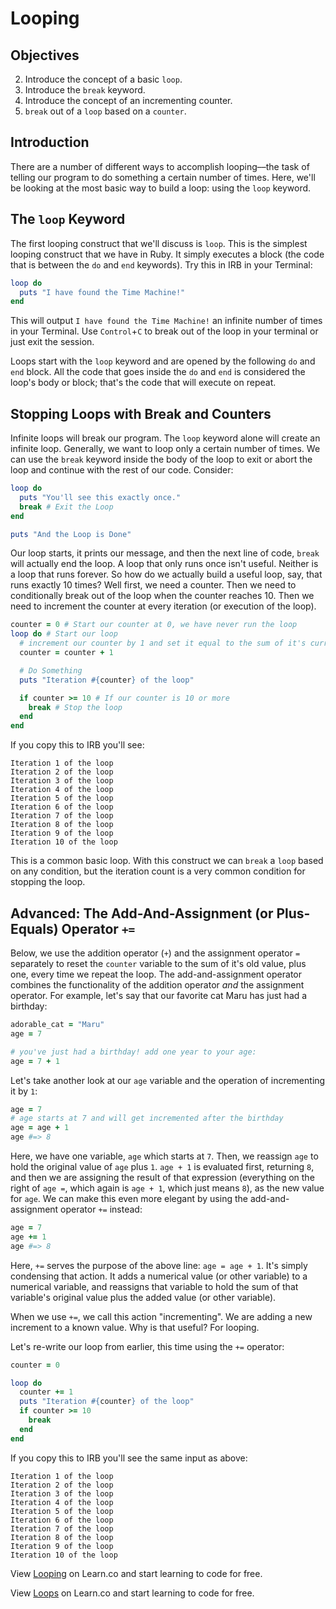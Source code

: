 # Looping

## Objectives

2. Introduce the concept of a basic `loop`.
3. Introduce the `break` keyword.
4. Introduce the concept of an incrementing counter.
5. `break` out of a `loop` based on a `counter`.

## Introduction

There are a number of different ways to accomplish looping––the task of telling our program to do something a certain number of times. Here, we'll be looking at the most basic way to build a loop: using the `loop` keyword.

## The `loop` Keyword

The first looping construct that we'll discuss is `loop`. This is the simplest looping construct that we have in Ruby. It simply executes a block (the code that is between the `do` and `end` keywords). Try this in IRB in your Terminal:

```ruby
loop do
  puts "I have found the Time Machine!"
end
```

This will output `I have found the Time Machine!` an infinite number of times in your Terminal. Use `Control`+`C` to break out of the loop in your terminal or just exit the session.

Loops start with the `loop` keyword and are opened by the following `do` and `end` block. All the code that goes inside the `do` and `end` is considered the loop's body or block; that's the code that will execute on repeat.

## Stopping Loops with Break and Counters

Infinite loops will break our program. The `loop` keyword alone will create an infinite loop. Generally, we want to loop only a certain number of times. We can use the `break` keyword inside the body of the loop to exit or abort the loop and continue with the rest of our code. Consider:

```ruby
loop do
  puts "You'll see this exactly once."
  break # Exit the Loop
end

puts "And the Loop is Done"
```

Our loop starts, it prints our message, and then the next line of code, `break` will actually end the loop. A loop that only runs once isn't useful. Neither is a loop that runs forever. So how do we actually build a useful loop, say, that runs exactly 10 times? Well first, we need a counter. Then we need to conditionally break out of the loop when the counter reaches 10. Then we need to increment the counter at every iteration (or execution of the loop).

```ruby
counter = 0 # Start our counter at 0, we have never run the loop
loop do # Start our loop
  # increment our counter by 1 and set it equal to the sum of it's current value, plus 1. 
  counter = counter + 1

  # Do Something
  puts "Iteration #{counter} of the loop"

  if counter >= 10 # If our counter is 10 or more
    break # Stop the loop
  end
end
```

If you copy this to IRB you'll see:

```
Iteration 1 of the loop
Iteration 2 of the loop
Iteration 3 of the loop
Iteration 4 of the loop
Iteration 5 of the loop
Iteration 6 of the loop
Iteration 7 of the loop
Iteration 8 of the loop
Iteration 9 of the loop
Iteration 10 of the loop
```

This is a common basic loop. With this construct we can `break` a `loop` based on any condition, but the iteration count is a very common condition for stopping the loop.

## Advanced: The Add-And-Assignment (or Plus-Equals) Operator `+=`  

Below, we use the addition operator (`+`) and the assignment operator `=` separately to reset the `counter` variable to the sum of it's old value, plus one, every time we repeat the loop. The add-and-assignment operator combines the functionality of the addition operator *and* the assignment operator. For example, let's say that our favorite cat Maru has just had a birthday:

```ruby
adorable_cat = "Maru"
age = 7

# you've just had a birthday! add one year to your age:
age = 7 + 1
```

Let's take another look at our `age` variable and the operation of incrementing it by `1`:

```ruby
age = 7
# age starts at 7 and will get incremented after the birthday
age = age + 1
age #=> 8
```

Here, we have one variable, `age` which starts at `7`. Then, we reassign `age` to hold the original value of `age` plus `1`. `age + 1` is evaluated first, returning `8`, and then we are assigning the result of that expression (everything on the right of `age =`, which again is `age + 1`, which just means `8`), as the new value for `age`. We can make this even more elegant by using the add-and-assignment operator `+=` instead:

```ruby
age = 7
age += 1
age #=> 8
```

Here, `+=` serves the purpose of the above line: `age = age + 1`. It's simply condensing that action. It adds a numerical value (or other variable) to a numerical variable, and reassigns that variable to hold the sum of that variable's original value plus the added value (or other variable).

When we use `+=`, we call this action "incrementing". We are adding a new increment to a known value. Why is that useful? For looping.

Let's re-write our loop from earlier, this time using the `+=` operator:

```ruby
counter = 0

loop do 
  counter += 1
  puts "Iteration #{counter} of the loop"
  if counter >= 10 
    break
  end
end
```

If you copy this to IRB you'll see the same input as above:

```
Iteration 1 of the loop
Iteration 2 of the loop
Iteration 3 of the loop
Iteration 4 of the loop
Iteration 5 of the loop
Iteration 6 of the loop
Iteration 7 of the loop
Iteration 8 of the loop
Iteration 9 of the loop
Iteration 10 of the loop
```



<p data-visibility='hidden'>View <a href='https://learn.co/lessons/looping-readme' title='Looping'>Looping</a> on Learn.co and start learning to code for free.</p>

<p data-visibility='hidden'>View <a href='https://learn.co/lessons/looping-readme'>Loops</a> on Learn.co and start learning to code for free.</p>
